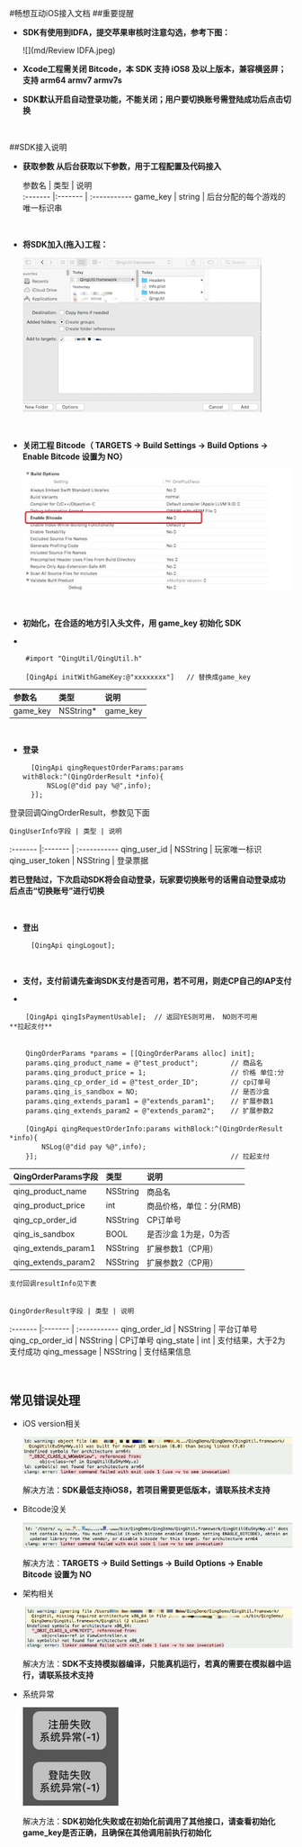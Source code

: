 #畅想互动iOS接入文档
##重要提醒
* **SDK有使用到IDFA，提交苹果审核时注意勾选，参考下图：**

	![](md/Review IDFA.jpeg)
* **Xcode工程需关闭 Bitcode，本 SDK 支持 iOS8 及以上版本，兼容横竖屏；支持 arm64 armv7 armv7s**
	
* **SDK默认开启自动登录功能，不能关闭；用户要切换账号需登陆成功后点击切换**

</br>

##SDK接入说明
* **获取参数
从后台获取以下参数，用于工程配置及代码接入**


	参数名 | 类型 | 说明   
:------- |:------- | :-----------
game_key | string | 后台分配的每个游戏的唯一标识串

</br>

* **将SDK加入(拖入)工程：**

	![](md/add.png)

</br>

* **关闭工程 Bitcode（ TARGETS -> Build Settings -> Build Options -> Enable Bitcode 设置为 NO）**

	![](md/Bitcode.jpeg)
	

	
</br>

* **初始化，在合适的地方引入头文件，用 game_key 初始化 SDK**

* 

		#import "QingUtil/QingUtil.h"

		[QingApi initWithGameKey:@"xxxxxxxx"]   // 替换成game_key
参数名 | 类型 | 说明   
:------- |:------- | :-----------
game_key | NSString* | game_key

		
			
</br>

* **登录**


		[QingApi qingRequestOrderParams:params withBlock:^(QingOrderResult *info){        
        	NSLog(@"did pay %@",info);
    	}];
登录回调QingOrderResult，参数见下面

	QingUserInfo字段 | 类型 | 说明   
:------- |:------- | :-----------
qing\_user\_id | NSString | 玩家唯一标识
qing\_user\_token | NSString | 登录票据

**若已登陆过，下次启动SDK将会自动登录，玩家要切换账号的话需自动登录成功后点击“切换账号”进行切换**
	
</br>

* **登出**
 		
		[QingApi qingLogout];
			
</br>


* **支付，支付前请先查询SDK支付是否可用，若不可用，则走CP自己的IAP支付**

* 

		[QingApi qingIsPaymentUsable];  // 返回YES则可用， NO则不可用
	**拉起支付**


		QingOrderParams *params = [[QingOrderParams alloc] init];
    	params.qing_product_name = @"test_product";        // 商品名
    	params.qing_product_price = 1;                     // 价格 单位:分
    	params.qing_cp_order_id = @"test_order_ID";        // cp订单号
    	params.qing_is_sandbox = NO;                       // 是否沙盒
    	params.qing_extends_param1 = @"extends_param1";    // 扩展参数1
    	params.qing_extends_param2 = @"extends_param2";    // 扩展参数2
     
    	[QingApi qingRequestOrderInfo:params withBlock:^(QingOrderResult *info){
        	NSLog(@"did pay %@",info);
    	}];                                                // 拉起支付
QingOrderParams字段 | 类型 | 说明   
:------- |:------- | :-----------
qing\_product\_name | NSString | 商品名
qing\_product\_price | int | 商品价格，单位：分(RMB)
qing\_cp\_order\_id | NSString | CP订单号
qing\_is\_sandbox | BOOL | 是否沙盒 1为是，0为否
qing\_extends\_param1 | NSString | 扩展参数1（CP用）
qing\_extends\_param2 | NSString | 扩展参数2（CP用）

	支付回调resultInfo见下表
	
	
	QingOrderResult字段 | 类型 | 说明
:------- |:------- | :-----------
qing\_order\_id | NSString | 平台订单号
qing\_cp\_order\_id | NSString | CP订单号
qing\_state | int | 支付结果，大于2为支付成功
qing_message | NSString | 支付结果信息


	
</br>


## 常见错误处理

* iOS version相关

	![](md/error0.png)
	
	解决方法：**SDK最低支持iOS8，若项目需要更低版本，请联系技术支持**
* Bitcode没关

	![](md/error1.png)
	
	解决方法：**TARGETS -> Build Settings -> Build Options -> Enable Bitcode 设置为 NO**
	
* 架构相关

	![](md/error2.png)
	
	解决方法：**SDK不支持模拟器编译，只能真机运行，若真的需要在模拟器中运行，请联系技术支持**
	
* 系统异常

	![](md/error3.jpeg)

	解决方法：**SDK初始化失败或在初始化前调用了其他接口，请查看初始化game_key是否正确，且确保在其他调用前执行初始化**